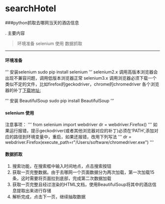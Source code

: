 # searchHotel
###python抓取去哪网当天的酒店信息

. 主要内容
> 环境准备
> selenium 使用
> 数据抓取
---

#### 环境准备
‘’‘
安装selenium
sudo pip install selenium
’‘’
selenium2.x 调用高版本浏览器会出现不兼容问题，调用低版本浏览器正常
selenium3.x 调用浏览器必须下载一个类似不定的文件，比如firefox的geckodriver，chrome的chromedriver
各个浏览器的补丁[下载地址:](http://www.seleniumhq.org/download/)

‘’‘
安装 BeautifulSoup
sudo pip install BeautifulSoup
’‘’

#### selenium 使用
注意事项：
'''
from selenium import webdriver
dr = webdriver.Firefox()
'''
如果运行报错，提示geckodriver(或者其他浏览器对应的补丁)必须在‘PATH’,添加对应的路径到环境变量中，重启，如果还报错，改用下列写法
'''
dr = webdriver.Firefox(execute_path=r"/Users/software/chromedriver.exe")
'''

#### 数据抓取
1. 搜索功能，在搜索框中输入时间地点，点击搜索按钮
2. 获取一页完整数据。由于去哪网一个页面数据分为两次加载，第一次加载15条，这时需要将页面拉到底部，完成第二次数据加载
3. 获取一页完整且经过渲染的HTML文档，使用BeautifulSoup将其中的酒店信息提取出来进行存储
4. 解析完成，点击下一页，继续抽取数据


